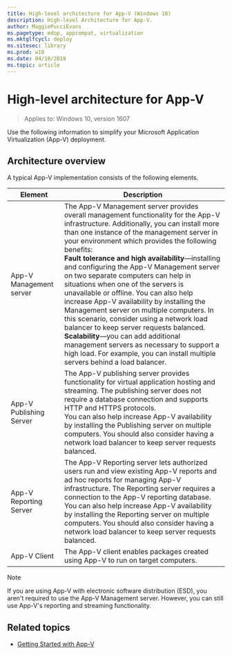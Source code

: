 ```yaml
---
title: High-level architecture for App-V (Windows 10)
description: High-level Architecture for App-V.
author: MaggiePucciEvans
ms.pagetype: mdop, appcompat, virtualization
ms.mktglfcycl: deploy
ms.sitesec: library
ms.prod: w10
ms.date: 04/18/2018
ms.topic: article
---
```

# High-level architecture for App-V

>Applies to: Windows 10, version 1607

Use the following information to simplify your Microsoft Application Virtualization (App-V) deployment.

## Architecture overview

A typical App-V implementation consists of the following elements.

|Element|Description|
|---|---|
|App-V Management server|The App-V Management server provides overall management functionality for the App-V infrastructure. Additionally, you can install more than one instance of the management server in your environment which provides the following benefits:<br>**Fault tolerance and high availability**—installing and configuring the App-V Management server on two separate computers can help in situations when one of the servers is unavailable or offline. You can also help increase App-V availability by installing the Management server on multiple computers. In this scenario, consider using a network load balancer to keep server requests balanced.<br>**Scalability**—you can add additional management servers as necessary to support a high load. For example, you can install multiple servers behind a load balancer.|
|App-V Publishing Server|The App-V publishing server provides functionality for virtual application hosting and streaming. The publishing server does not require a database connection and supports HTTP and HTTPS protocols.<br>You can also help increase App-V availability by installing the Publishing server on multiple computers. You should also consider having a network load balancer to keep server requests balanced.|
|App-V Reporting Server|The App-V Reporting server lets authorized users run and view existing App-V reports and ad hoc reports for managing App-V infrastructure. The Reporting server requires a connection to the App-V reporting database. You can also help increase App-V availability by installing the Reporting server on multiple computers. You should also consider having a network load balancer to keep server requests balanced.|
|App-V Client|The App-V client enables packages created using App-V to run on target computers.|

>[!NOTE]
>If you are using App-V with electronic software distribution (ESD), you aren't required to use the App-V Management server. However, you can still use App-V's reporting and streaming functionality.

## Related topics

- [Getting Started with App-V](appv-getting-started.md)